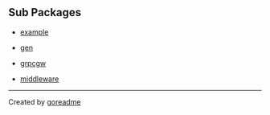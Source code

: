 # 

## Sub Packages

* [example](./example)

* [gen](./gen)

* [grpcgw](./grpcgw)

* [middleware](./middleware)


---

Created by [goreadme](https://github.com/apps/goreadme)
